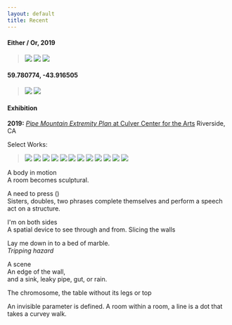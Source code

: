 ```yaml
---
layout: default
title: Recent
---
```


#### Either / Or, 2019



> ![](/Images/eitheror-1.jpg)
> ![](/Images/eitheror-2.jpg)
> ![](/Images/eitheror-3.jpg)


#### 59.780774, -43.916505

> ![](/Images/green.jpg)
> ![](/Images/greendetail.jpg)


#### Exhibition

**2019:** [*Pipe Mountain Extremity Plan* at Culver Center for the Arts](https://ucrarts.ucr.edu/Exhibition/mfa%202019) Riverside, CA


Select Works:

> ![](/Images/Thesis8.jpg)
> ![](/Images/Thesis-5.jpg)
> ![](/Images/Thesis-4.jpg)
> ![](/Images/Thesis-7.jpg)
> ![](/Images/Thesis0.jpg)
> ![](/Images/Thesis-3-2.jpg)
> ![](/Images/Thesis-2-2.jpg)
> ![](/Images/Thesis-16.jpg)
> ![](/Images/Thesis-18.jpg)
> ![](/Images/Thesis2.jpg)
> ![](/Images/Thesis1.jpg)
> ![](/Images/Thesis_crop.jpg)

<p>A body in motion<br />
A room becomes sculptural.</p>

<p>A need to press ()<br />
Sisters, doubles, two phrases complete themselves and perform a speech act on a structure.</p>

<p>I'm on both sides<br />
A spatial device to see through and from. Slicing the walls</p>


<p>Lay me down in to a bed of marble.<br />
<i>Tripping hazard</i></p>

<p>A scene<br />
An edge of the wall, <br />
and a sink, leaky pipe, gut, or rain.</p>

<p>The chromosome, the table without its legs or top</p>

<p>An invisible parameter is defined. A room within a room, a line is a dot that takes a curvey walk.</p>
